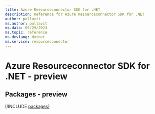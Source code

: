 ```yaml
---
title: Azure Resourceconnector SDK for .NET
description: Reference for Azure Resourceconnector SDK for .NET
author: pallavit
ms.author: pallavit
ms.data: 09/29/2023
ms.topic: reference
ms.devlang: dotnet
ms.service: resourceconnector
---
```

# Azure Resourceconnector SDK for .NET - preview
## Packages - preview
[!INCLUDE [packages](resourceconnector-index.md)]